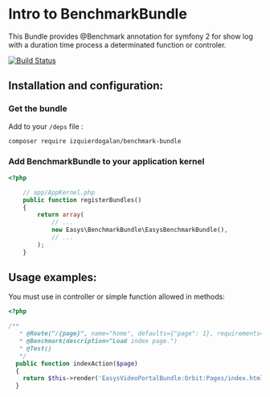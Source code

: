 # Intro to BenchmarkBundle

This Bundle provides @Benchmark annotation for symfony 2 for show log with a duration time process a determinated function or controler.

[![Build Status](https://api.travis-ci.org/izquierdogalan/BenchmarkBundle.png?branch=master)](http://travis-ci.org/izquierdogalan/BenchmarkBundle)

## Installation and configuration:

### Get the bundle

Add to your `/deps` file :

```
composer require izquierdogalan/benchmark-bundle
```

### Add BenchmarkBundle to your application kernel

``` php
<?php

    // app/AppKernel.php
    public function registerBundles()
    {
        return array(
            // ...
            new Easys\BenchmarkBundle\EasysBenchmarkBundle(),
            // ...
        );
    }
```

## Usage examples:

You must use in controller or simple function allowed in methods:

``` php
<?php

/**
   * @Route("/{page}", name="home", defaults={"page": 1}, requirements={"page": "\d+" }, methods = { "GET" })
   * @Benchmark(description="Load index page.")
   * @Test()
   */
  public function indexAction($page)
  {
    return $this->render('EasysVideoPortalBundle:Orbit:Pages/index.html.twig');
  }
```
